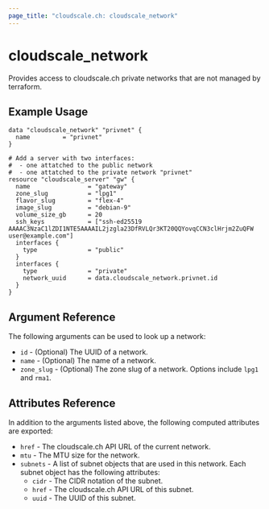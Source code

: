 ```yaml
---
page_title: "cloudscale.ch: cloudscale_network"
---
```


# cloudscale\_network

Provides access to cloudscale.ch private networks that are not managed by terraform.

## Example Usage

```hcl
data "cloudscale_network" "privnet" {
  name         = "privnet"
}

# Add a server with two interfaces:
#  - one attatched to the public network
#  - one attatched to the private network "privnet"
resource "cloudscale_server" "gw" {
  name                = "gateway"
  zone_slug           = "lpg1"
  flavor_slug         = "flex-4"
  image_slug          = "debian-9"
  volume_size_gb      = 20
  ssh_keys            = ["ssh-ed25519 AAAAC3NzaC1lZDI1NTE5AAAAIL2jzgla23DfRVLQr3KT20QQYovqCCN3clHrjm2ZuQFW user@example.com"]
  interfaces {
    type              = "public"
  }
  interfaces {
    type              = "private"
    network_uuid      = data.cloudscale_network.privnet.id
  }
}
```

## Argument Reference

The following arguments can be used to look up a network:

* `id` - (Optional) The UUID of a network.
* `name` - (Optional) The name of a network.
* `zone_slug` - (Optional) The zone slug of a network. Options include `lpg1` and `rma1`.


## Attributes Reference

In addition to the arguments listed above, the following computed attributes are exported:

* `href` - The cloudscale.ch API URL of the current network.
* `mtu` - The MTU size for the network.
* `subnets` -  A list of subnet objects that are used in this network. Each subnet object has the following attributes:
  * `cidr` - The CIDR notation of the subnet.
  * `href` - The cloudscale.ch API URL of this subnet.
  * `uuid` - The UUID of this subnet.
